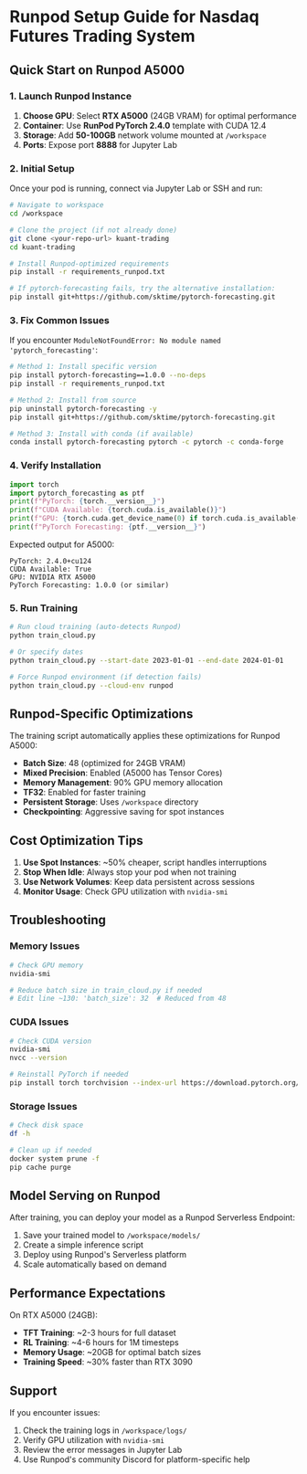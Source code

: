 # Runpod Setup Guide for Nasdaq Futures Trading System

## Quick Start on Runpod A5000

### 1. Launch Runpod Instance

1. **Choose GPU**: Select **RTX A5000** (24GB VRAM) for optimal performance
2. **Container**: Use **RunPod PyTorch 2.4.0** template with CUDA 12.4
3. **Storage**: Add **50-100GB** network volume mounted at `/workspace`
4. **Ports**: Expose port **8888** for Jupyter Lab

### 2. Initial Setup

Once your pod is running, connect via Jupyter Lab or SSH and run:

```bash
# Navigate to workspace
cd /workspace

# Clone the project (if not already done)
git clone <your-repo-url> kuant-trading
cd kuant-trading

# Install Runpod-optimized requirements
pip install -r requirements_runpod.txt

# If pytorch-forecasting fails, try the alternative installation:
pip install git+https://github.com/sktime/pytorch-forecasting.git
```

### 3. Fix Common Issues

If you encounter `ModuleNotFoundError: No module named 'pytorch_forecasting'`:

```bash
# Method 1: Install specific version
pip install pytorch-forecasting==1.0.0 --no-deps
pip install -r requirements_runpod.txt

# Method 2: Install from source
pip uninstall pytorch-forecasting -y
pip install git+https://github.com/sktime/pytorch-forecasting.git

# Method 3: Install with conda (if available)
conda install pytorch-forecasting pytorch -c pytorch -c conda-forge
```

### 4. Verify Installation

```python
import torch
import pytorch_forecasting as ptf
print(f"PyTorch: {torch.__version__}")
print(f"CUDA Available: {torch.cuda.is_available()}")
print(f"GPU: {torch.cuda.get_device_name(0) if torch.cuda.is_available() else 'None'}")
print(f"PyTorch Forecasting: {ptf.__version__}")
```

Expected output for A5000:
```
PyTorch: 2.4.0+cu124
CUDA Available: True
GPU: NVIDIA RTX A5000
PyTorch Forecasting: 1.0.0 (or similar)
```

### 5. Run Training

```bash
# Run cloud training (auto-detects Runpod)
python train_cloud.py

# Or specify dates
python train_cloud.py --start-date 2023-01-01 --end-date 2024-01-01

# Force Runpod environment (if detection fails)
python train_cloud.py --cloud-env runpod
```

## Runpod-Specific Optimizations

The training script automatically applies these optimizations for Runpod A5000:

- **Batch Size**: 48 (optimized for 24GB VRAM)
- **Mixed Precision**: Enabled (A5000 has Tensor Cores)
- **Memory Management**: 90% GPU memory allocation
- **TF32**: Enabled for faster training
- **Persistent Storage**: Uses `/workspace` directory
- **Checkpointing**: Aggressive saving for spot instances

## Cost Optimization Tips

1. **Use Spot Instances**: ~50% cheaper, script handles interruptions
2. **Stop When Idle**: Always stop your pod when not training
3. **Use Network Volumes**: Keep data persistent across sessions
4. **Monitor Usage**: Check GPU utilization with `nvidia-smi`

## Troubleshooting

### Memory Issues
```bash
# Check GPU memory
nvidia-smi

# Reduce batch size in train_cloud.py if needed
# Edit line ~130: 'batch_size': 32  # Reduced from 48
```

### CUDA Issues
```bash
# Check CUDA version
nvidia-smi
nvcc --version

# Reinstall PyTorch if needed
pip install torch torchvision --index-url https://download.pytorch.org/whl/cu124
```

### Storage Issues
```bash
# Check disk space
df -h

# Clean up if needed
docker system prune -f
pip cache purge
```

## Model Serving on Runpod

After training, you can deploy your model as a Runpod Serverless Endpoint:

1. Save your trained model to `/workspace/models/`
2. Create a simple inference script
3. Deploy using Runpod's Serverless platform
4. Scale automatically based on demand

## Performance Expectations

On RTX A5000 (24GB):
- **TFT Training**: ~2-3 hours for full dataset
- **RL Training**: ~4-6 hours for 1M timesteps
- **Memory Usage**: ~20GB for optimal batch sizes
- **Training Speed**: ~30% faster than RTX 3090

## Support

If you encounter issues:
1. Check the training logs in `/workspace/logs/`
2. Verify GPU utilization with `nvidia-smi`
3. Review the error messages in Jupyter Lab
4. Use Runpod's community Discord for platform-specific help 